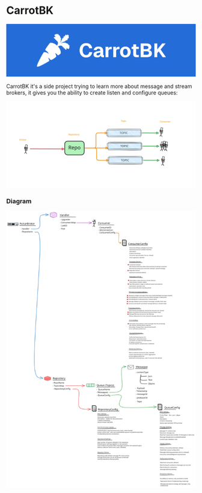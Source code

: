 # CarrotBK
![Group 68 (1).png](Docs/Group%2068%20%281%29.png)

CarrotBK it's a side project trying to learn more about message and stream brokers, it gives you the ability to create listen and configure queues:

![ehbdjkdahbhjbada.svg](Docs/ehbdjkdahbhjbada.svg)
### Diagram
![project esquema.svg](Docs/project%20esquema.svg)
